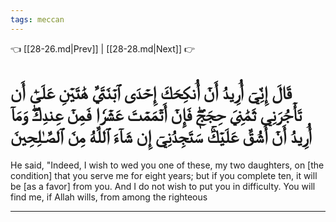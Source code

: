 ```yaml
---
tags: meccan
---
```


👈 [[28-26.md|Prev]] | [[28-28.md|Next]] 👉

# قَالَ إِنِّيٓ أُرِيدُ أَنۡ أُنكِحَكَ إِحۡدَى ٱبۡنَتَيَّ هَٰتَيۡنِ عَلَىٰٓ أَن تَأۡجُرَنِي ثَمَٰنِيَ حِجَجٖۖ فَإِنۡ أَتۡمَمۡتَ عَشۡرٗا فَمِنۡ عِندِكَۖ وَمَآ أُرِيدُ أَنۡ أَشُقَّ عَلَيۡكَۚ سَتَجِدُنِيٓ إِن شَآءَ ٱللَّهُ مِنَ ٱلصَّـٰلِحِينَ

He said, "Indeed, I wish to wed you one of these, my two daughters, on [the condition] that you serve me for eight years; but if you complete ten, it will be [as a favor] from you. And I do not wish to put you in difficulty. You will find me, if Allah wills, from among the righteous

---


